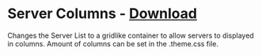 # Server Columns - [Download](https://betterdiscord.net/ghdl?url=https://raw.githubusercontent.com/mwittrien/BetterDiscordAddons/master/Themes/ServerColumns/ServerColumns.theme.css)

Changes the Server List to a gridlike container to allow servers to displayed in columns. Amount of columns can be set in the .theme.css file.
